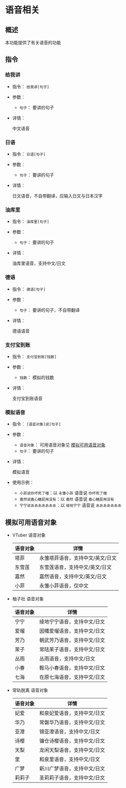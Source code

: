 # 语音相关

## 概述

本功能提供了有关语音的功能

## 指令

### 给我讲

- 指令： `给我讲[句子]`

- 参数：

  - `句子`： 要讲的句子

- 详情：

  中文语音

### 日语

- 指令： `日语[句子]`

- 参数：

  - `句子`： 要讲的句子

- 详情：

  日文语音，不自带翻译，应输入日文与日本汉字

### 油库里

- 指令： `油库里[句子]`

- 参数：

  - `句子`： 要讲的句子

- 详情：

  油库里语音，支持中文/日文

### 德语

- 指令： `德语[句子]`

- 参数：

  - `句子`： 要讲的句子，不自带翻译

- 详情：

  德语语音

### 支付宝到账

- 指令： `支付宝到账[钱数]`

- 参数：

  - `钱数`： 模拟的钱数

- 详情：

  支付宝到账语音

### 模拟语音

- 指令： `[语音对象]说[句子]`

- 参数：
  - `语音对象`： 可用语音对象见 [模拟可用语音对象](#模拟可用语音对象)
  - `句子`： 要讲的句子

- 详情：

  模拟语音

- 使用示例：
  - `小菲说你坏死了喵`：以 `永雏小菲` 语音说 `你坏死了喵`
  - `嘉然说嘉心糖屁用没有`：以 `嘉然` 语音说 `嘉心糖屁用没有`
  - `宁宁说あああああああ`：以 `绫地宁宁` 语音说 `あああああああ`

## 模拟可用语音对象

- VTuber 语音对象

  |语音对象|详情|
  |-------|----|
  |塔菲|永雏塔菲语音，支持中文/英文/日文|
  |东雪莲|东雪莲语音，支持中文/英文/日文|
  |嘉然|嘉然语音，支持中文/英文/日文|
  |小菲|永雏小菲语音，仅中文|

- 柚子社 语音对象

  |语音对象|详情|
  |-------|----|
  |宁宁|绫地宁宁语音，支持中文/日文|
  |爱瑠|因幡爱瑠语音，支持中文/日文|
  |芳乃|朝武芳乃语音，支持中文/日文|
  |茉子|常陆茉子语音，支持中文/日文|
  |丛雨|丛雨语音，支持中文/日文|
  |小春|鞍马小春语音，支持中文/日文|
  |七海|在原七海语音，支持中文/日文|

- 常轨脱离 语音对象

  |语音对象|详情|
  |-------|----|
  |妃爱|和泉妃爱语音，支持中文/日文|
  |华乃|常磐华乃语音，支持中文/日文|
  |亚澄|锦亚澄语音，支持中文/日文|
  |诗樱|镰仓诗樱语音，支持中文/日文|
  |天梨|龙闲天梨语音，支持中文/日文|
  |里|和泉里语音，支持中文/日文|
  |广梦|新川广梦语音，支持中文/日文|
  |莉莉子|圣莉莉子语音，支持中文/日文|
